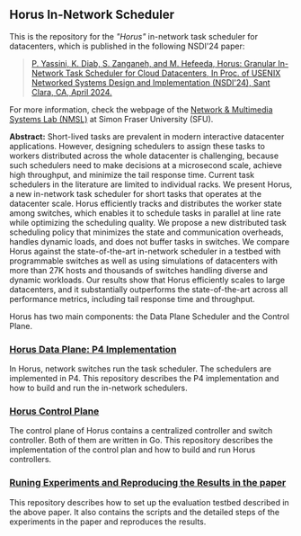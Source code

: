 ## Horus In-Network Scheduler

This is the repository for the *"Horus"* in-network task scheduler for datacenters, which is published in the following NSDI'24 paper:
 
> [P. Yassini, K. Diab, S. Zanganeh, and M. Hefeeda, Horus: Granular In-Network Task Scheduler for Cloud Datacenters, In Proc. of USENIX Networked Systems Design and Implementation (NSDI'24), Sant Clara, CA, April 2024.](https://www.usenix.org/conference/nsdi24/presentation/yassini)

For more information, check the webpage of the [Network & Multimedia Systems Lab (NMSL)](https://nmsl.cs.sfu.ca/) at Simon Fraser University (SFU). 

**Abstract:** Short-lived tasks are prevalent in modern interactive datacenter applications. However, designing schedulers to assign these tasks to workers distributed across the whole datacenter is challenging, because such schedulers need to make decisions at a microsecond scale, achieve high throughput, and minimize the tail response time. Current task schedulers in the literature are limited to individual racks. We present Horus, a new in-network task scheduler for short tasks that operates at the datacenter scale. Horus efficiently tracks and distributes the worker state among switches, which enables it to schedule tasks in parallel at line rate while optimizing the scheduling quality. We propose a new distributed task scheduling policy that minimizes the state and communication overheads, handles dynamic loads, and does not buffer tasks in switches. We compare Horus against the state-of-the-art in-network scheduler in a testbed with programmable switches as well as using simulations of datacenters with more than 27K hosts and thousands of switches handling diverse and dynamic workloads. Our results show that Horus efficiently scales to large datacenters, and it substantially outperforms the state-of-the-art across all performance metrics, including tail response time and throughput.


Horus has two main components: the Data Plane Scheduler and the Control Plane.  

### [Horus Data Plane: P4 Implementation](https://github.com/horus-scheduler/horus-p4)
In Horus, network switches run the task scheduler. The schedulers are implemented in P4. This repository describes the P4 implementation and how to build and run the in-network schedulers. 

### [Horus Control Plane](https://github.com/horus-scheduler/horus_controller)
The control plane of Horus contains a centralized controller and switch controller. Both of them are written in Go. 
This repository describes the implementation of the control plan and how to build and run Horus controllers. 

### [Runing Experiments and Reproducing the Results in the paper](https://github.com/horus-scheduler/horus-app-eval)
This repository describes how to set up the evaluation testbed described in the above paper. It also contains the scripts and the detailed steps of the experiments in the paper and reproduces the results. 



<!---
Here is a video recording of testing Horus in a testbed with a Tofino 2 switch.


### Hardware Setup 

You need at least 2 machines for servers and 1 machine as the client, connected to a single Tofino switch which should be able to operate as both of the spine and leaf. All machines need to have DPDK compatible operating systems and NIC devices.

## Deploying Horus 

You can run Horus on your infrastructure to reproduce the results. For deploying Horus you need to do these overall steps:

- Clone the P4 implementation on the switch and build it using TNA tools
- Clone manager repository and build both controller and manager executables
- Run the Horus compiled P4 application using the manager and controller
- Build and run server applications on all the server machines
- Build and run the client application on client machines

A couple of reports would be generated by every invocation of the client applications. You can see the description of the output of each component in its repository's documentation. 
-->

